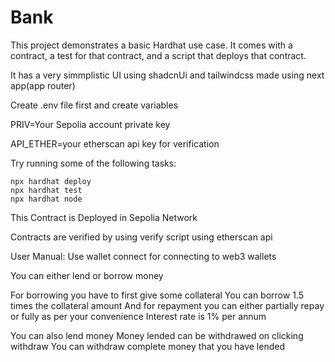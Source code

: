 # Bank 

This project demonstrates a basic Hardhat use case. It comes with a contract, a test for that contract, and a script that deploys that contract.

It has a very simmplistic UI using shadcnUi and tailwindcss made using next app(app router)


Create .env file first and create variables

PRIV=Your Sepolia account private key

API_ETHER=your etherscan api key for verification


Try running some of the following tasks:

```shell
npx hardhat deploy
npx hardhat test
npx hardhat node
```

This Contract is Deployed in Sepolia Network 

Contracts are verified by using verify script using etherscan api

User Manual:
Use wallet connect for connecting to web3 wallets

You can either lend or borrow money

For borrowing you have to first give some collateral 
You can borrow 1.5 times the collateral amount 
And for repayment you can either  partially repay or fully as per your convenience 
Interest rate is 1% per annum

You can also lend money 
Money lended can be withdrawed on clicking withdraw 
You can withdraw complete money that you have lended 

